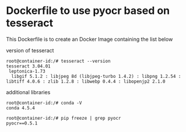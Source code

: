 # Dockerfile to use pyocr based on tesseract

This Dockerfile is to create an Docker Image containing the list below

version of tesseract
```
root@container-id:/# tesseract --version
tesseract 3.04.01
 leptonica-1.73
  libgif 5.1.2 : libjpeg 8d (libjpeg-turbo 1.4.2) : libpng 1.2.54 : libtiff 4.0.6 : zlib 1.2.8 : libwebp 0.4.4 : libopenjp2 2.1.0

```

additional libraries
```
root@container-id:/# conda -V
conda 4.5.4

root@container-id:/# pip freeze | grep pyocr
pyocr==0.5.1
```
